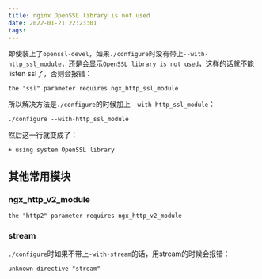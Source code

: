 ```yaml
---
title: nginx OpenSSL library is not used
date: 2022-01-21 22:23:01
tags:
---
```


即使装上了```openssl-devel```，如果```./configure```时没有带上```--with-http_ssl_module```，还是会显示```OpenSSL library is not used```，这样的话就不能listen ssl了，否则会报错：

```
the "ssl" parameter requires ngx_http_ssl_module
```

所以解决方法是```./configure```的时候加上```--with-http_ssl_module```：

```shell
./configure --with-http_ssl_module
```

然后这一行就变成了：

```
+ using system OpenSSL library
```

## 其他常用模块

### ngx_http_v2_module

```
the "http2" parameter requires ngx_http_v2_module
```

### stream

```./configure```时如果不带上```-with-stream```的话，用stream的时候会报错：

```
unknown directive "stream"
```
